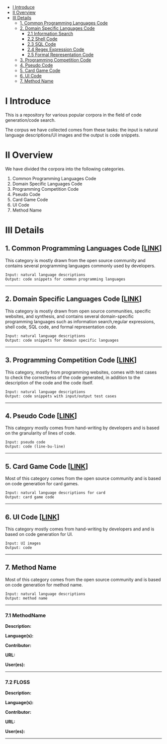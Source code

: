 
- [Ⅰ Introduce](#ⅰ-introduce)
- [Ⅱ Overview](#ⅱ-overview)
- [Ⅲ Details](#ⅲ-details)
  * [1. Common Programming Languages Code](#1-common-programming-languages-code)
  * [2. Domain Specific Languages Code](#2-domain-specific-languages-code)
    + [2.1 Information Search](#21-information-search)
    + [2.2 Shell Code](#22-shell-code)
    + [2.3 SQL Code](#23-sql-code)
    + [2.4 Regex Expression Code](#24-regex-expression-code)
    + [2.5 Formal Representation Code](#25-formal-representation-code)
  * [3. Programming Competition Code](#3-programming-competition-code)
  * [4. Pseudo Code](#4-pseudo-code)
  * [5. Card Game Code](#5-card-game-code)
  * [6. UI Code](#6-ui-code)
  * [7. Method Name](#7-method-name)


# Ⅰ Introduce

This is a repository for various popular corpora in the field of code generation/code search.

The corpus we have collected comes from these tasks: the input is natural language descriptions/UI images and the output is code snippets.

# Ⅱ Overview

We have divided the corpora into the following categories.

1. Common Programming Languages Code 
2. Domain Specific Languages Code
3. Programming Competition Code
4. Pseudo Code
5. Card Game Code
6. UI Code
7. Method Name

# Ⅲ Details

## 1. Common Programming Languages Code [[LINK](https://github.com/NTDXYG/CodeGen_Corpora/Common_Programming_Languages_Code)] 

This category is mostly drawn from the open source community and contains several programming languages commonly used by developers.

```
Input: natural language descriptions
Output: code snippets for common programming languages
```

------

## 2. Domain Specific Languages Code [[LINK](https://github.com/NTDXYG/CodeGen_Corpora/Domain_Specific_Languages_Code)]

This category is mostly drawn from open source communities, specific websites, and synthesis, and contains several domain-specific programming languages such as information search,regular expressions, shell code, SQL code, and formal representation code.

```
Input: natural language descriptions
Output: code snippets for domain specific languages
```

------

## 3. Programming Competition Code [[LINK](https://github.com/NTDXYG/CodeGen_Corpora/Programming_Competition_Code)]

This category, mostly from programming websites, comes with test cases to check the correctness of the code generated, in addition to the description of the code and the code itself.

```
Input: natural language descriptions
Output: code snippets with input/output test cases
```

------

## 4. Pseudo Code [[LINK](https://github.com/NTDXYG/CodeGen_Corpora/Pseudo_Code)]

This category mostly comes from hand-writing by developers and is based on the granularity of lines of code.

```
Input: pseudo code
Output: code (line-bu-line)
```

------

## 5. Card Game Code [[LINK](https://github.com/NTDXYG/CodeGen_Corpora/Card_Game_Code)]

Most of this category comes from the open source community and is based on code generation for card games.

```
Input: natural language descriptions for card
Output: card game code
```

------

## 6. UI Code [[LINK](https://github.com/NTDXYG/CodeGen_Corpora/UI_Code)]

This category mostly comes from hand-writing by developers and and is based on code generation for UI.

```
Input: UI images
Output: code
```

------

## 7. Method Name

Most of this category comes from the open source community and is based on code generation for method name.

```
Input: natural language descriptions
Output: method name
```

------

### 7.1 MethodName

**Description:**



**Language(s):**



**Contributor:**



**URL:**



**User(es):**



------

### 7.2 FLOSS

**Description:**



**Language(s):**



**Contributor:**



**URL:**



**User(es):**



------

### 
